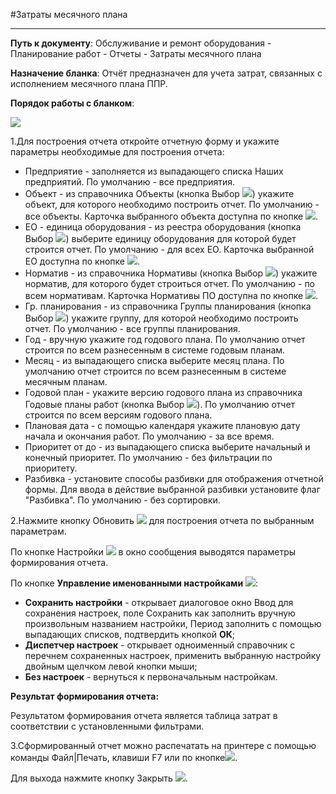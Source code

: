 ﻿#Затраты месячного плана

----------

**Путь к документу**:  Обслуживание и ремонт оборудования - Планирование работ - Отчеты  - Затраты месячного плана

**Назначение бланка**: Отчёт предназначен для учета затрат, связанных с исполнением месячного плана ППР. 

**Порядок работы с бланком**:

![](topic:Repair.Repair.AddFiles.Screenshot_11017.jpg)

1.Для построения отчета откройте отчетную форму и укажите параметры необходимые для построения отчета:

- Предприятие - заполняется из выпадающего списка Наших предприятий. По умолчанию - все предприятия.
- Объект - из справочника Объекты (кнопка Выбор ![](topic:Repair.Repair.AddFiles.Btn_select.png)) укажите объект, для которого необходимо построить отчет. По умолчанию - все объекты.  Карточка  выбранного объекта доступна по кнопке  ![](topic:Repair.Repair.AddFiles.Btn_go.png).
- ЕО - единица оборудования - из реестра оборудования (кнопка Выбор ![](topic:Repair.Repair.AddFiles.Btn_select.png)) выберите единицу оборудования для которой будет строится отчет. По умолчанию - для всех  ЕО.  Карточка выбранной ЕО доступна по кнопке  ![](topic:Repair.Repair.AddFiles.Btn_go.png).
- Норматив -  из справочника Нормативы (кнопка Выбор ![](topic:Repair.Repair.AddFiles.Btn_select.png)) укажите норматив, для которого будет строиться отчет. По умолчанию - по всем нормативам.  Карточка Нормативы ПО доступна по кнопке  ![](topic:Repair.Repair.AddFiles.Btn_go.png).
- Гр. планирования - из справочника Группы планирования (кнопка Выбор ![](topic:Repair.Repair.AddFiles.Btn_select.png)) укажите группу, для которой необходимо построить отчет. По умолчанию - все группы планирования.
- Год - вручную укажите год годового плана. По умолчанию отчет строится по всем  разнесенным в системе  годовым планам.
- Месяц - из выпадающего списка выберите месяц  плана. По умолчанию отчет строится по всем  разнесенным в системе  месячным планам.
- Годовой план - укажите версию годового плана из справочника Годовые планы работ (кнопка Выбор ![](topic:Repair.Repair.AddFiles.Btn_select.png)). По умолчанию отчет строится по всем версиям годового плана.
- Плановая дата - с помощью календаря укажите плановую дату начала и окончания работ. По умолчанию - за все время.
- Приоритет от до -  из выпадающего списка выберите начальный и конечный приоритет. По умолчанию - без фильтрации по приоритету.
- Разбивка - установите способы разбивки  для отображения отчетной формы. Для ввода в действие выбранной разбивки установите флаг "Разбивка". По умолчанию - без сортировки.


2.Нажмите кнопку Обновить  ![](topic:Repair.Repair.AddFiles.Btn_Refresh.png) для построения отчета по выбранным параметрам. 

По кнопке Настройки ![](topic:Repair.Repair.AddFiles.Btn_settings.png) в окно сообщения выводятся параметры формирования отчета.

По кнопке **Управление именованными настройками** ![](topic:Repair.Repair.AddFiles.Btn_Settings_menager.png):
- **Сохранить настройки** -  открывает диалоговое окно Ввод для сохранения настроек, поле Сохранить как заполнить вручную произвольным названием настройки, Период заполнить с помощью выпадающих списков, подтвердить кнопкой **ОК**;
- **Диспетчер настроек** - открывает одноименный справочник с перечнем сохраненных  настроек, применить  выбранную настройку двойным щелчком левой кнопки мыши;
- **Без настроек** - вернуться к первоначальным настройкам.

**Результат формирования отчета:**

Результатом  формирования  отчета является  таблица затрат в соответствии с установленными фильтрами.

3.Сформированный отчет можно распечатать на принтере с помощью команды Файл|Печать, клавиши F7 или по кнопке![](topic:Repair.Repair.AddFiles.Btn_OK.png). 

Для выхода нажмите кнопку Закрыть ![](topic:Repair.Repair.AddFiles.BtnCloseCancel.png). 
